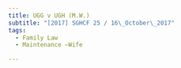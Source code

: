 ```yaml
---
title: UGG v UGH (M.W.) 
subtitle: "[2017] SGHCF 25 / 16\_October\_2017"
tags:
  - Family Law
  - Maintenance —Wife

---
```


